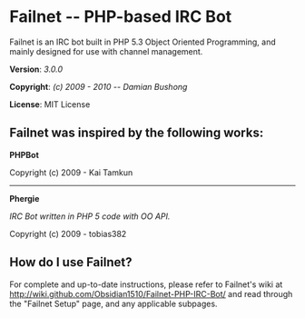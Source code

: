 # Failnet -- PHP-based IRC Bot

Failnet is an IRC bot built in PHP 5.3 Object Oriented Programming,
and mainly designed for use with channel management.

**Version**:	*3.0.0*

**Copyright**: *(c) 2009 - 2010 -- Damian Bushong*

**License**: MIT License


## Failnet was inspired by the following works:

**PHPBot**

Copyright (c) 2009 - Kai Tamkun

- - -

**Phergie**

*IRC Bot written in PHP 5 code with OO API.*

Copyright (c) 2009 - tobias382


## How do I use Failnet?

For complete and up-to-date instructions, please refer to Failnet's
wiki at <http://wiki.github.com/Obsidian1510/Failnet-PHP-IRC-Bot/> and read through
the "Failnet Setup" page, and any applicable subpages.
